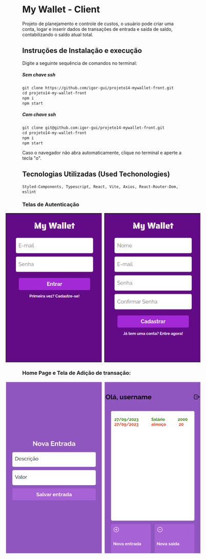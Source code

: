 <style>
.auth {
   display: flex;
   gap: 8px;
   align-items: center;
   justify-content: center;
}

.auth img {
   width: 300px;
}
</style>


# My Wallet - Client

<p> Projeto de planejamento e controle de custos, o usuário pode criar uma conta, logar e inserir dados de transações de entrada e saída de saldo, contabilizando o saldo atual total.</p>

## Instruções de Instalação e execução
Digite a seguinte sequência de comandos no terminal:

<h5>Sem chave ssh</h5>

```
git clone https://github.com/igor-gui/projeto14-mywallet-front.git
cd projeto14-my-wallet-front
npm i
npm start
```
<h5>Com chave ssh</h5>

```
git clone git@github.com:igor-gui/projeto14-mywallet-front.git
cd projeto14-my-wallet-front
npm i
npm start
```

Caso o navegador não abra automaticamente, clique no terminal e aperte a tecla "o".


## Tecnologias Utilizadas (Used Techonologies)

```
Styled-Components, Typescript, React, Vite, Axios, React-Router-Dom, eslint
```
### Telas de Autenticação
<div class='auth'>
<img src="src/assets/images/Login.png" />
<img src="src/assets/images/SignUp.png" />
</div>

### Home Page e Tela de Adição de transação:

<div class='auth'>
<img src="src/assets/images/addentry.png" />
<img src="src/assets/images/home.png" />
</div>